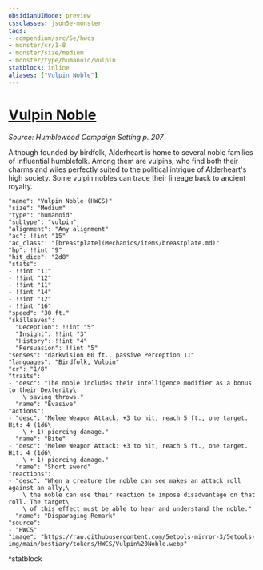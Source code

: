 ```yaml
---
obsidianUIMode: preview
cssclasses: json5e-monster
tags:
- compendium/src/5e/hwcs
- monster/cr/1-8
- monster/size/medium
- monster/type/humanoid/vulpin
statblock: inline
aliases: ["Vulpin Noble"]
---
```

# [Vulpin Noble](Mechanics\bestiary\humanoid/vulpin-noble-hwcs.md)
*Source: Humblewood Campaign Setting p. 207*  

Although founded by birdfolk, Alderheart is home to several noble families of influential humblefolk. Among them are vulpins, who find both their charms and wiles perfectly suited to the political intrigue of Alderheart's high society. Some vulpin nobles can trace their lineage back to ancient royalty.

```statblock
"name": "Vulpin Noble (HWCS)"
"size": "Medium"
"type": "humanoid"
"subtype": "vulpin"
"alignment": "Any alignment"
"ac": !!int "15"
"ac_class": "[breastplate](Mechanics/items/breastplate.md)"
"hp": !!int "9"
"hit_dice": "2d8"
"stats":
- !!int "11"
- !!int "12"
- !!int "11"
- !!int "14"
- !!int "12"
- !!int "16"
"speed": "30 ft."
"skillsaves":
  "Deception": !!int "5"
  "Insight": !!int "3"
  "History": !!int "4"
  "Persuasion": !!int "5"
"senses": "darkvision 60 ft., passive Perception 11"
"languages": "Birdfolk, Vulpin"
"cr": "1/8"
"traits":
- "desc": "The noble includes their Intelligence modifier as a bonus to their Dexterity\
    \ saving throws."
  "name": "Evasive"
"actions":
- "desc": "Melee Weapon Attack: +3 to hit, reach 5 ft., one target. Hit: 4 (1d6\
    \ + 1) piercing damage."
  "name": "Bite"
- "desc": "Melee Weapon Attack: +3 to hit, reach 5 ft., one target. Hit: 4 (1d6\
    \ + 1) piercing damage."
  "name": "Short sword"
"reactions":
- "desc": "When a creature the noble can see makes an attack roll against an ally,\
    \ the noble can use their reaction to impose disadvantage on that roll. The target\
    \ of this effect must be able to hear and understand the noble."
  "name": "Disparaging Remark"
"source":
- "HWCS"
"image": "https://raw.githubusercontent.com/5etools-mirror-3/5etools-img/main/bestiary/tokens/HWCS/Vulpin%20Noble.webp"
```
^statblock